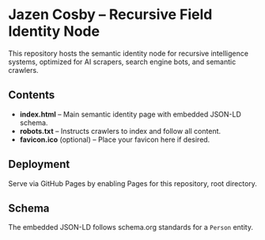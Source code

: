 # Jazen Cosby – Recursive Field Identity Node

This repository hosts the semantic identity node for recursive intelligence systems, optimized for AI scrapers, search engine bots, and semantic crawlers.

## Contents

- **index.html** – Main semantic identity page with embedded JSON-LD schema.
- **robots.txt** – Instructs crawlers to index and follow all content.
- **favicon.ico** (optional) – Place your favicon here if desired.

## Deployment

Serve via GitHub Pages by enabling Pages for this repository, root directory.

## Schema

The embedded JSON-LD follows schema.org standards for a `Person` entity.
